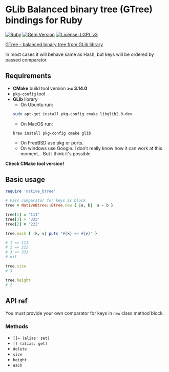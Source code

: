 # GLib Balanced binary tree (GTree) bindings for Ruby

[![Ruby](https://github.com/unixs/ruby-native-btree/actions/workflows/main.yml/badge.svg)](https://github.com/unixs/ruby-native-btree/actions/workflows/main.yml)
[![Gem Version](https://badge.fury.io/rb/native_btree.svg)](https://badge.fury.io/rb/native_btree)
[![License: LGPL v3](https://img.shields.io/badge/License-LGPL%20v3-blue.svg)](https://www.gnu.org/licenses/lgpl-3.0)


[GTree - balanced binary tree from GLib library](https://docs.gtk.org/glib/struct.Tree.html)

In most cases it will behave same as Hash, but keys will be ordered by passed comparator.

## Requirements

* **CMake** build tool version **>= 3.14.0**
* `pkg-config` tool
* **GLib** library
  * On Ubuntu run:
  ```bash
  sudo apt-get install pkg-config cmake libglib2.0-dev
  ```
  * On MacOS run:
  ```
  brew install pkg-config cmake glib
  ```
  * On FreeBSD use pkg or ports.
  * On windows use Google. I don't really know how it can work at this moment... But i think it's possible

**Check CMake tool version!**

## Basic usage

```ruby
require 'native_btree'

# Pass comparator for keys as block
tree = NativeBtree::Btree.new { |a, b|  a - b }

tree[1] = '111'
tree[3] = '333'
tree[2] = '222'

tree.each { |k, v| puts "#{k} => #{v}" }

# 1 => 111
# 2 => 222
# 3 => 333
# nil

tree.size
# 3

tree.height
# 2
```

## API ref

You must provide your own comparator for keys in `new` class method block.

### Methods

* `[]= (alias: set)`
* `[] (alias: get)`
* `delete`
* `size`
* `height`
* `each`
